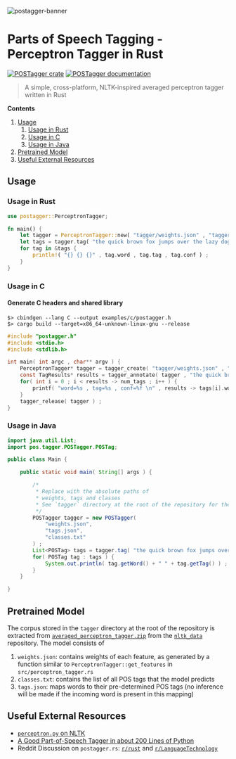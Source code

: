 ![postagger-banner](https://github.com/shubham0204/postagger.rs/assets/41076823/5c818699-bf20-4589-a433-16edc5f4b1b1)

# Parts of Speech Tagging - Perceptron Tagger in Rust

[![POSTagger crate](https://img.shields.io/crates/v/postagger.svg)](https://crates.io/crates/postagger)
[![POSTagger documentation](https://docs.rs/postagger/badge.svg)](https://docs.rs/postagger)

> A simple, cross-platform, NLTK-inspired averaged perceptron tagger written in Rust

**Contents**

1. [Usage](#usage)
    1. [Usage in Rust](#usage-in-rust)
    2. [Usage in C](#usage-in-c)
    3. [Usage in Java](#usage-in-java)
2. [Pretrained Model](#pretrained-Model)
3. [Useful External Resources](#useful-external-resources)


## Usage

### Usage in Rust

```rust
use postagger::PerceptronTagger;

fn main() {
    let tagger = PerceptronTagger::new( "tagger/weights.json" , "tagger/classes.txt" , "tagger/tags.json" )  ; 
    let tags = tagger.tag( "the quick brown fox jumps over the lazy dog" ) ;
    for tag in &tags {
        println!( "{} {} {}" , tag.word , tag.tag , tag.conf ) ; 
    }
}
````

### Usage in C

#### Generate C headers and shared library

```
$> cbindgen --lang C --output examples/c/postagger.h
$> cargo build --target=x86_64-unknown-linux-gnu --release
```


```c
#include "postagger.h"
#include <stdio.h>
#include <stdlib.h>

int main( int argc , char** argv ) {
    PerceptronTagger* tagger = tagger_create( "tagger/weights.json" , "tagger/classes.txt" , "tagger/tags.json"  )  ;
    const TagResults* results = tagger_annotate( tagger , "the quick brown fox jumps over the lazy dog" ) ; 
    for( int i = 0 ; i < results -> num_tags ; i++ ) {
        printf( "word=%s , tag=%s , conf=%f \n" , results -> tags[i].word , results -> tags[i].tag , results -> tags[i].conf ) ; 
    }
    tagger_release( tagger ) ;
}
```

### Usage in Java

```java
import java.util.List;
import pos.tagger.POSTagger.POSTag;

public class Main {

    public static void main( String[] args ) {

        /*
         * Replace with the absolute paths of 
         * weights, tags and classes
         * See `tagger` directory at the root of the repository for these files
         */
        POSTagger tagger = new POSTagger(
            "weights.json", 
            "tags.json", 
            "classes.txt"
        ) ; 
        List<POSTag> tags = tagger.tag( "the quick brown fox jumps over the lazy dog" ) ;
        for( POSTag tag : tags ) {
            System.out.println( tag.getWord() + " " + tag.getTag() ) ;
        }
    }

}
```

## Pretrained Model

The corpus stored in the `tagger` directory at the root of the repository is extracted from [`averaged_perceptron_tagger.zip`](https://github.com/nltk/nltk_data/blob/gh-pages/packages/taggers/averaged_perceptron_tagger.zip) from the [`nltk_data`](https://github.com/nltk/nltk_data) repository. The model consists of

1. `weights.json`: contains weights of each feature, as generated by a function similar to `PerceptronTagger::get_features` in `src/perceptron_tagger.rs`
2. `classes.txt`: contains the list of all POS tags that the model predicts
3. `tags.json`: maps words to their pre-determined POS tags (no inference will be made if the incoming word is present in this mapping)

## Useful External Resources

- [`perceptron.py` on NLTK](https://github.com/nltk/nltk/blob/develop/nltk/tag/perceptron.py)
- [A Good Part-of-Speech Tagger in about 200 Lines of Python](https://explosion.ai/blog/part-of-speech-pos-tagger-in-python)
- Reddit Discussion on `postagger.rs`: [`r/rust`](https://www.reddit.com/r/rust/comments/19bt5qs/project_postaggerrs_an_nltkinspired_partsofspeech/?utm_source=share&utm_medium=web3x&utm_name=web3xcss&utm_term=1&utm_content=share_button) and [`r/LanguageTechnology`](https://www.reddit.com/r/LanguageTechnology/comments/1bsry44/project_postaggerrs_an_nltkinspired_partsofspeech/?utm_source=share&utm_medium=web3x&utm_name=web3xcss&utm_term=1&utm_content=share_button)
